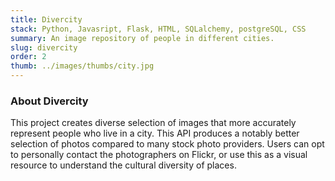 ```yaml
---
title: Divercity
stack: Python, Javasript, Flask, HTML, SQLalchemy, postgreSQL, CSS
summary: An image repository of people in different cities. 
slug: divercity
order: 2
thumb: ../images/thumbs/city.jpg
---
```


### About Divercity
This project creates diverse selection of images that more accurately represent people who live in a city. This API produces a notably better selection of photos compared to many stock photo providers. Users can opt to personally contact the photographers on Flickr, or use this as a visual resource to understand the cultural diversity of places.